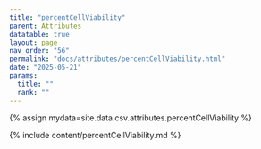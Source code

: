 ```yaml
---
title: "percentCellViability"
parent: Attributes
datatable: true
layout: page
nav_order: "56"
permalink: "docs/attributes/percentCellViability.html"
date: "2025-05-21"
params:
  title: ""
  rank: ""
---
```

{% assign mydata=site.data.csv.attributes.percentCellViability %} 

{% include content/percentCellViability.md %}
